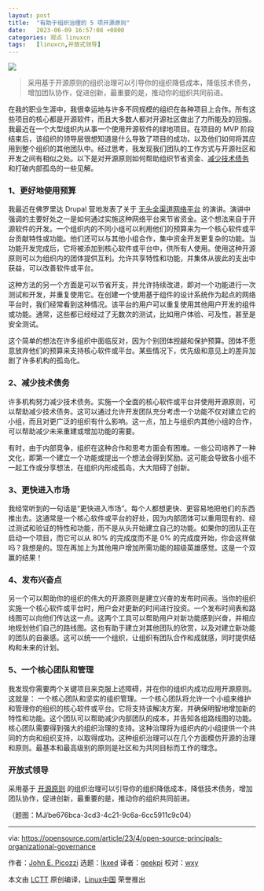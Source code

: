 ```yaml
---
layout: post
title:	"有助于组织治理的 5 项开源原则"
date:	2023-06-09 16:57:08 +0800 
categories:	观点 linuxcn 
tags:	[linuxcn,开放式领导]
---
```



![](/Asserts/Images//attachment/album/202306/09/165636wl15bs9nstjdb4wj.jpg)



> 
> 采用基于开源原则的组织治理可以引导你的组织降低成本，降低技术债务，增加团队协作，促进创新，最重要的是，推动你的组织共同前进。
> 
> 
> 


在我的职业生涯中，我很幸运地与许多不同规模的组织在各种项目上合作。所有这些项目的核心都是开源软件，而且大多数人都对开源社区做出了力所能及的回报。我最近在一个大型组织内从事一个使用开源软件的绿地项目。在项目的 MVP 阶段结束后，该组织的领导层很想知道是什么导致了项目的成功，以及他们如何将其应用到整个组织的其他团队中。经过思考，我发现我们团队的工作方式与开源社区和开发之间有相似之处。以下是对开源原则如何帮助组织节省资金、[减少技术债务](https://enterprisersproject.com/article/2020/6/technical-debt-explained-plain-english?intcmp=7013a000002qLH8AAM) 和打破内部孤岛的一些见解。


### 1、更好地使用预算


我最近在佛罗里达 Drupal 营地发表了关于 [无头全渠道网络平台](https://noti.st/johnpicozzi/thgcPs/think-locally-build-globally-how-drupal-is-powering-headless-omni-channel-web-platforms) 的演讲。演讲中强调的主要好处之一是如何通过实施这种网络平台来节省资金。这个想法来自于开源软件的开发。一个组织内的不同小组可以利用他们的预算来为一个核心软件或平台贡献特性或功能。他们还可以与其他小组合作，集中资金开发更复杂的功能。当功能开发完成后，它将被添加到核心软件或平台中，供所有人使用。使用这种开源原则可以为组织内的团体提供互利。允许共享特性和功能，并集体从彼此的支出中获益，可以改善软件或平台。


这种方法的另一个方面是可以节省开支，并允许持续改进，即对一个功能进行一次测试和开发，并重复使用它。在创建一个使用基于组件的设计系统作为起点的网络平台时，我们经常看到这种情况。该平台的用户可以重复使用其他用户开发的组件或功能。通常，这些都已经经过了无数次的测试，比如用户体验、可及性，甚至是安全测试。


这个简单的想法在许多组织中面临反对，因为个别团体觊觎和保护预算。团体不愿意放弃他们的预算来支持核心软件或平台。某些情况下，优先级和意见上的差异加剧了许多机构的孤岛化。


### 2、减少技术债务


许多机构努力减少技术债务。实施一个全面的核心软件或平台并使用开源原则，可以帮助减少技术债务。这可以通过允许开发团队充分考虑一个功能不仅对建立它的小组，而且对更广泛的组织有什么影响。这一点，加上与组织内其他小组的合作，可以帮助减少未来重建或增加功能的需要。


有时，由于内部竞争，组织在这种合作和思考方面会有困难。一些公司培养了一种文化，即第一个建立一个功能或提出一个想法会得到奖励。这可能会导致各小组不一起工作或分享想法，在组织内形成孤岛，大大阻碍了创新。


### 3、更快进入市场


我经常听到的一句话是“更快进入市场”。每个人都想更快、更容易地把他们的东西推出去。这通常是一个核心软件或平台的好处，因为内部团体可以重用现有的、经过测试和验证的特性和功能，而不是从头开始建立自己的功能。如果你的团队正在启动一个项目，而它可以从 80% 的完成度而不是 0% 的完成度开始，你会这样做吗？我想是的。现在再加上为其他用户增加所需功能的超级英雄感觉。这是一个双赢的结果！


### 4、发布兴奋点


另一个可以帮助你的组织的伟大的开源原则是建立兴奋的发布时间表。当你的组织实施一个核心软件或平台时，用户会对更新的时间进行投资。一个发布时间表和路线图可以向他们传达这一点。这两个工具可以帮助用户对新功能感到兴奋，并相应地规划他们自己的路线图。这也有助于建立对其他团队的欣赏，以及对建立新功能的团队的自豪感。这可以统一一个组织，让组织有团队合作和成就感，同时提供结构和未来的计划。


### 5、一个核心团队和管理


我发现你需要两个关键项目来克服上述障碍，并在你的组织内成功应用开源原则。这就是： 一个核心团队和坚实的组织管理。一个核心团队将允许一个小组来维护和管理你的组织的核心软件或平台。它将支持该解决方案，并确保明智地增加新的特性和功能。这个团队可以帮助减少内部团队的成本，并告知各组路线图的功能。核心团队需要得到强大的组织治理的支持。这种治理将为组织内的小组提供一个共同的方向和组织支持，以取得成功。这种组织治理可以在几个方面模仿开源的治理和原则。最基本和最高级别的原则是社区和为共同目标而工作的理念。


### 开放式领导


采用基于 [开源原则](https://opensource.com/article/23/4/open-leadership-through-change) 的组织治理可以引导你的组织降低成本，降低技术债务，增加团队协作，促进创新，最重要的是，推动你的组织共同前进。


（题图：MJ/be676bca-3cd3-4c21-9c6a-6cc5911c9c04）




---


via: <https://opensource.com/article/23/4/open-source-principals-organizational-governance>


作者：[John E. Picozzi](https://opensource.com/users/johnpicozzi) 选题：[lkxed](https://github.com/lkxed/) 译者：[geekpi](https://github.com/geekpi) 校对：[wxy](https://github.com/wxy)


本文由 [LCTT](https://github.com/LCTT/TranslateProject) 原创编译，[Linux中国](https://linux.cn/) 荣誉推出
